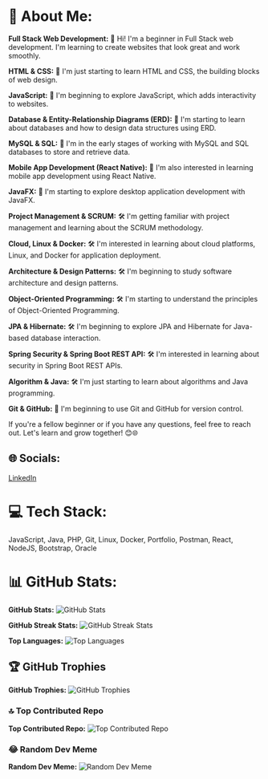 # 💫 About Me:
**Full Stack Web Development:**
👋 Hi! I'm a beginner in Full Stack web development. I'm learning to create websites that look great and work smoothly.

**HTML & CSS:**
💼 I'm just starting to learn HTML and CSS, the building blocks of web design.

**JavaScript:**
💼 I'm beginning to explore JavaScript, which adds interactivity to websites.

**Database & Entity-Relationship Diagrams (ERD):**
🧰 I'm starting to learn about databases and how to design data structures using ERD.

**MySQL & SQL:**
🧰 I'm in the early stages of working with MySQL and SQL databases to store and retrieve data.

**Mobile App Development (React Native):**
📱 I'm also interested in learning mobile app development using React Native.

**JavaFX:**
📱 I'm starting to explore desktop application development with JavaFX.

**Project Management & SCRUM:**
🛠️ I'm getting familiar with project management and learning about the SCRUM methodology.

**Cloud, Linux & Docker:**
🛠️ I'm interested in learning about cloud platforms, Linux, and Docker for application deployment.

**Architecture & Design Patterns:**
🛠️ I'm beginning to study software architecture and design patterns.

**Object-Oriented Programming:**
🛠️ I'm starting to understand the principles of Object-Oriented Programming.

**JPA & Hibernate:**
🛠️ I'm beginning to explore JPA and Hibernate for Java-based database interaction.

**Spring Security & Spring Boot REST API:**
🛠️ I'm interested in learning about security in Spring Boot REST APIs.

**Algorithm & Java:**
🛠️ I'm just starting to learn about algorithms and Java programming.

**Git & GitHub:**
🧰 I'm beginning to use Git and GitHub for version control.

If you're a fellow beginner or if you have any questions, feel free to reach out. Let's learn and grow together! 😊🌐

## 🌐 Socials:
[LinkedIn](https://linkedin.com/in/https://www.linkedin.com/feed/)

# 💻 Tech Stack:
JavaScript, Java, PHP, Git, Linux, Docker, Portfolio, Postman, React, NodeJS, Bootstrap, Oracle

# 📊 GitHub Stats:
**GitHub Stats:**
![GitHub Stats](https://github-readme-stats.vercel.app/api?username=Justshad&theme=swift&hide_border=false&include_all_commits=false&count_private=false)

**GitHub Streak Stats:**
![GitHub Streak Stats](https://github-readme-streak-stats.herokuapp.com/?user=Justshad&theme=swift&hide_border=false)

**Top Languages:**
![Top Languages](https://github-readme-stats.vercel.app/api/top-langs/?username=Justshad&theme=swift&hide_border=false&include_all_commits=false&count_private=false&layout=compact)

## 🏆 GitHub Trophies
**GitHub Trophies:**
![GitHub Trophies](https://github-profile-trophy.vercel.app/?username=Justshad&theme=radical&no-frame=false&no-bg=true&margin-w=4)

### 🔝 Top Contributed Repo
**Top Contributed Repo:**
![Top Contributed Repo](https://github-contributor-stats.vercel.app/api?username=Justshad&limit=5&theme=dark&combine_all_yearly_contributions=true)

### 😂 Random Dev Meme
**Random Dev Meme:**
![Random Dev Meme](https://randommeme-five.vercel.app/)
